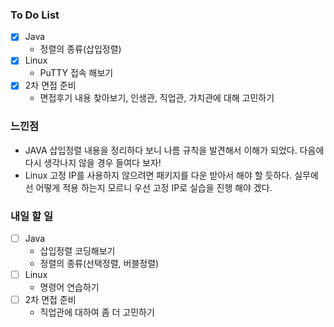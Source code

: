 ### To Do List

- [x] Java
  - 정렬의 종류(삽입정렬)
- [x] Linux
  - PuTTY 접속 해보기
- [x] 2차 면접 준비
  - 면접후기 내용 찾아보기, 인생관, 직업관, 가치관에 대해 고민하기



### 느낀점

- JAVA 삽입정렬 내용을 정리하다 보니 나름 규칙을 발견해서 이해가 되었다. 다음에 다시 생각나지 않을 경우 들여다 보자!
- Linux 고정 IP를 사용하지 않으려면 패키지를 다운 받아서 해야 할 듯하다. 실무에선 어떻게 적용 하는지 모르니 우선 고정 IP로 실습을 진행 해야 겠다.



### 내일 할 일

- [ ] Java
  - 삽입정렬 코딩해보기
  - 정렬의 종류(선택정렬, 버블정렬)
- [ ] Linux
  - 명령어 연습하기
- [ ] 2차 면접 준비
  - 직업관에 대하여 좀 더 고민하기

